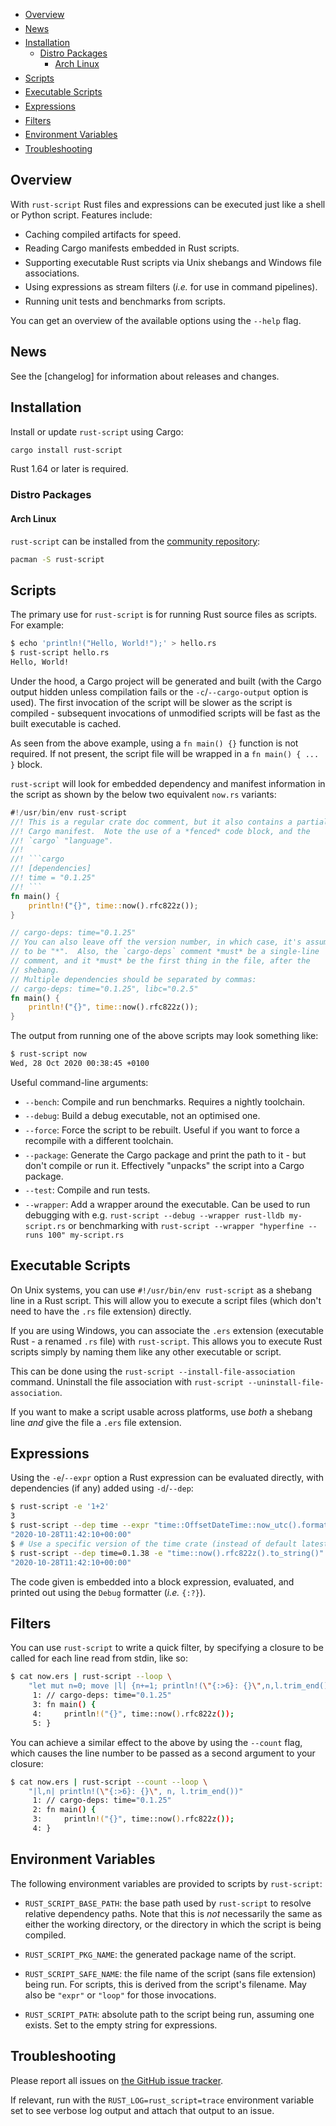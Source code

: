 <style>
  ul li:not(:last-child) { margin-bottom: 0.4em; }
</style>

- [Overview](#overview)
- [News](#news)
- [Installation](#installation)
  - [Distro Packages](#distro-packages)
    - [Arch Linux](#arch-linux)
- [Scripts](#scripts)
- [Executable Scripts](#executable-scripts)
- [Expressions](#expressions)
- [Filters](#filters)
- [Environment Variables](#environment-variables)
- [Troubleshooting](#troubleshooting)

## Overview

With `rust-script` Rust files and expressions can be executed just like a shell or Python script. Features include:

- Caching compiled artifacts for speed.
- Reading Cargo manifests embedded in Rust scripts.
- Supporting executable Rust scripts via Unix shebangs and Windows file associations.
- Using expressions as stream filters (*i.e.* for use in command pipelines).
- Running unit tests and benchmarks from scripts.

You can get an overview of the available options using the `--help` flag.

## News
See the [changelog] for information about releases and changes.

## Installation

Install or update `rust-script` using Cargo:

```sh
cargo install rust-script
```

Rust 1.64 or later is required.

### Distro Packages

#### Arch Linux

`rust-script` can be installed from the [community repository](https://archlinux.org/packages/community/x86_64/rust-script/):

```sh
pacman -S rust-script
```

## Scripts

The primary use for `rust-script` is for running Rust source files as scripts. For example:

```sh
$ echo 'println!("Hello, World!");' > hello.rs
$ rust-script hello.rs
Hello, World!
```

Under the hood, a Cargo project will be generated and built (with the Cargo output hidden unless compilation fails or the `-c`/`--cargo-output` option is used). The first invocation of the script will be slower as the script is compiled - subsequent invocations of unmodified scripts will be fast as the built executable is cached.

As seen from the above example, using a `fn main() {}` function is not required. If not present, the script file will be wrapped in a `fn main() { ... }` block.

`rust-script` will look for embedded dependency and manifest information in the script as shown by the below two equivalent `now.rs` variants:

```rust
#!/usr/bin/env rust-script
//! This is a regular crate doc comment, but it also contains a partial
//! Cargo manifest.  Note the use of a *fenced* code block, and the
//! `cargo` "language".
//!
//! ```cargo
//! [dependencies]
//! time = "0.1.25"
//! ```
fn main() {
    println!("{}", time::now().rfc822z());
}
```

```rust
// cargo-deps: time="0.1.25"
// You can also leave off the version number, in which case, it's assumed
// to be "*".  Also, the `cargo-deps` comment *must* be a single-line
// comment, and it *must* be the first thing in the file, after the
// shebang.
// Multiple dependencies should be separated by commas:
// cargo-deps: time="0.1.25", libc="0.2.5"
fn main() {
    println!("{}", time::now().rfc822z());
}
```

The output from running one of the above scripts may look something like:

```sh
$ rust-script now
Wed, 28 Oct 2020 00:38:45 +0100
```

Useful command-line arguments:

- `--bench`: Compile and run benchmarks. Requires a nightly toolchain.
- `--debug`: Build a debug executable, not an optimised one.
- `--force`: Force the script to be rebuilt.  Useful if you want to force a recompile with a different toolchain.
- `--package`: Generate the Cargo package and print the path to it - but don't compile or run it. Effectively "unpacks" the script into a Cargo package.
- `--test`: Compile and run tests.
- `--wrapper`: Add a wrapper around the executable. Can be used to run debugging with e.g. `rust-script --debug --wrapper rust-lldb my-script.rs` or benchmarking with `rust-script --wrapper "hyperfine --runs 100" my-script.rs`

## Executable Scripts

On Unix systems, you can use `#!/usr/bin/env rust-script` as a shebang line in a Rust script.  This will allow you to execute a script files (which don't need to have the `.rs` file extension) directly.

If you are using Windows, you can associate the `.ers` extension (executable Rust - a renamed `.rs` file) with `rust-script`.  This allows you to execute Rust scripts simply by naming them like any other executable or script.

This can be done using the `rust-script --install-file-association` command. Uninstall the file association with `rust-script --uninstall-file-association`.

If you want to make a script usable across platforms, use *both* a shebang line *and* give the file a `.ers` file extension.

## Expressions

Using the `-e`/`--expr` option a Rust expression can be evaluated directly, with dependencies (if any) added using `-d`/`--dep`:

```sh
$ rust-script -e '1+2'
3
$ rust-script --dep time --expr "time::OffsetDateTime::now_utc().format(time::Format::Rfc3339).to_string()"`
"2020-10-28T11:42:10+00:00"
$ # Use a specific version of the time crate (instead of default latest):
$ rust-script --dep time=0.1.38 -e "time::now().rfc822z().to_string()"
"2020-10-28T11:42:10+00:00"
```

The code given is embedded into a block expression, evaluated, and printed out using the `Debug` formatter (*i.e.* `{:?}`).

## Filters

You can use `rust-script` to write a quick filter, by specifying a closure to be called for each line read from stdin, like so:

```sh
$ cat now.ers | rust-script --loop \
    "let mut n=0; move |l| {n+=1; println!(\"{:>6}: {}\",n,l.trim_end())}"
     1: // cargo-deps: time="0.1.25"
     3: fn main() {
     4:     println!("{}", time::now().rfc822z());
     5: }
```

You can achieve a similar effect to the above by using the `--count` flag, which causes the line number to be passed as a second argument to your closure:

```sh
$ cat now.ers | rust-script --count --loop \
    "|l,n| println!(\"{:>6}: {}\", n, l.trim_end())"
     1: // cargo-deps: time="0.1.25"
     2: fn main() {
     3:     println!("{}", time::now().rfc822z());
     4: }
```

## Environment Variables

The following environment variables are provided to scripts by `rust-script`:

- `RUST_SCRIPT_BASE_PATH`: the base path used by `rust-script` to resolve relative dependency paths.  Note that this is *not* necessarily the same as either the working directory, or the directory in which the script is being compiled.

- `RUST_SCRIPT_PKG_NAME`: the generated package name of the script.

- `RUST_SCRIPT_SAFE_NAME`: the file name of the script (sans file extension) being run.  For scripts, this is derived from the script's filename.  May also be `"expr"` or `"loop"` for those invocations.

- `RUST_SCRIPT_PATH`: absolute path to the script being run, assuming one exists.  Set to the empty string for expressions.

## Troubleshooting

Please report all issues on [the GitHub issue tracker](https://github.com/fornwall/rust-script/issues).

If relevant, run with the `RUST_LOG=rust_script=trace` environment variable set to see verbose log output and attach that output to an issue.
